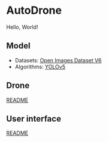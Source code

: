 # AutoDrone
Hello, World!
## Model
- Datasets: [Open Images Dataset V6](model/open_images.ipynb) 
- Algorithms: [YOLOv5](model/yolov5.ipynb) 
## Drone
[README](rpi4/) 
## User interface
[README](web-app/) 
